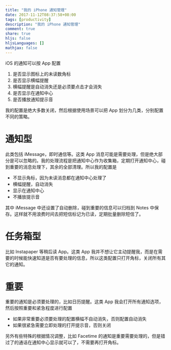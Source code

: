 ```yaml
---
title: "我的 iPhone 通知管理"
date: 2017-11-12T08:37:58+08:00
tags: [productivity]
description: "我的 iPhone 通知管理"
comment: true
share: true
hljs: false
hljsLanguages: []
mathjax: false
---
```


iOS 的通知可以按 App 配置

1. 是否显示图标上的未读数角标
2. 是否显示横幅提醒
3. 横幅提醒是自动消失还是必须要点击才会消失
4. 是否显示在通知中心
5. 是否播放通知提示音

我的配置是绝大多数关闭，然后根据使用场景可以把 App 划分为几类，分别配置不同的策略。

<!--more-->

# 通知型

此类包括 iMessage，即时通信等。这类 App 消息可能是需要处理，但是绝大部分是可以忽略的。我的处理流程是把通知中心作为收集箱，定期打开通知中心，碰到重要的消息处理下，其余的全部清理。所以我的配置是

- 不显示角标，因为未读消息都在通知中心处理了
- 横幅提醒，自动消失
- 显示在通知中心
- 不播放提示音

其中 iMessage 中还设置了自动删除，碰到重要的信息可以归档到 Notes 中保存。这样就不用浪费时间去把短信标记为已读，定期批量删除短信了。

# 任务箱型

比如 Instapaper 等稍后读 App。这类 App 我并不想让它主动提醒我，而是在需要的时候能快速知道是否有要处理的信息，所以这类配置只打开角标，关闭所有其它的通知。

# 重要

重要的通知是必须要处理的，比如日历提醒。这类 App 我会打开所有通知选项，然后按照重要和紧急程度进行配置

- 如果非常重要必须要处理的配置横幅不自动消失，否则配置自动消失
- 如果很紧急需要立即处理的打开提示音，否则关闭

另外有些特殊的根据情况调整，比如 Facetime 的通知是重要需要处理的，但是错过了的通话在通知中心显示就可以了，不需要再打开角标。
